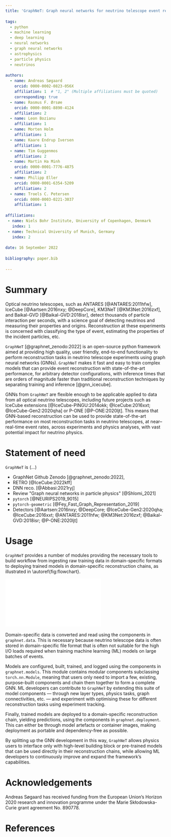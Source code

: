 ```yaml
---
title: 'GraphNeT: Graph neural networks for neutrino telescope event reconstruction'

tags:
  - python
  - machine learning
  - deep learning
  - neural networks
  - graph neural networks
  - astrophysics
  - particle physics
  - neutrinos

authors:
  - name: Andreas Søgaard
    orcid: 0000-0002-0823-056X
    affiliation: 1  # "1, 2" (Multiple affiliations must be quoted)
    corresponding: true
  - name: Rasmus F. Ørsøe
    orcid: 0000-0001-8890-4124
    affiliation: 2
  - name: Leon Bozianu
    affiliation: 1
  - name: Morten Holm
    affiliation: 1
  - name: Kaare Endrup Iversen
    affiliation: 1
  - name: Tim Guggenmos
    affiliation: 2
  - name: Martin Ha Minh
    orcid: 0000-0001-7776-4875
    affiliation: 2
  - name: Philipp Eller
    orcid: 0000-0001-6354-5209
    affiliation: 2
  - name: Troels C. Petersen
    orcid: 0000-0003-0221-3037
    affiliation: 1

affiliations:
 - name: Niels Bohr Institute, University of Copenhagen, Denmark
   index: 1
 - name: Technical University of Munich, Germany
   index: 2

date: 16 September 2022

bibliography: paper.bib

---
```


# Summary

Optical neutrino telescopes, such as ANTARES [@ANTARES:2011hfw], IceCube [@Aartsen:2016nxy; @DeepCore], KM3NeT [@KM3Net:2016zxf], and Baikal-GVD [@Baikal-GVD:2018isr], detect thousands of particle interaction per seconds, with a science goal of detecting neutrinos and measuring their properties and origins. Reconstruction at these experiments is concerned with classifying the type of event, estimating the properties of the incident particles, etc.

`GraphNeT` [@graphnet_zenodo:2022] is an open-source python framework aimed at providing high quality, user friendly, end-to-end functionality to perform reconstruction tasks in neutrino telescope experiments using graph neural networks (GNNs). `GraphNeT` makes it fast and easy to train complex models that can provide event reconstruction with state-of-the-art performance, for arbitrary detector configurations, with inference times that are orders of magnitude faster than traditional reconstruction techniques by separating training and inference [@gnn_icecube].

GNNs from `GraphNeT` are flexible enough to be applicable applied to data from all optical neutrino telescopes, including future projects such as IceCube extensions [@IceCube-PINGU:2014okk; @IceCube:2016xxt; @IceCube-Gen2:2020qha] or P-ONE [@P-ONE:2020ljt]. This means that GNN-based reconstruction can be used to provide state-of-the-art performance on most reconstruction tasks in neutrino telescopes, at near–real-time event rates, across experiments and physics analyses, with vast potential impact for neutrino physics.


# Statement of need

`GraphNeT` is (...)

* GraphNet Github Zenodo [@graphnet_zenodo:2022],
* RETRO [@IceCube:2022kff]
* DNN reco. [@Abbasi:2021ryj]
* Review "Graph neural networks in particle physics" [@Shlomi_2021]
* `pytorch` [@NEURIPS2019_9015]
* `pytorch-geometric` [@Fey_Fast_Graph_Representation_2019]
* Detectors [@Aartsen:2016nxy; @DeepCore; @IceCube-Gen2:2020qha; @IceCube:2016xxt; @ANTARES:2011hfw; @KM3Net:2016zxf; @Baikal-GVD:2018isr; @P-ONE:2020ljt]


# Usage

`GraphNeT` provides a number of modules providing the necessary tools to build workflow from ingesting raw training data in domain-specific formats to deploying trained models in domain-specific reconstruction chains, as illustrated in \autoref{fig:flowchart}.

![High-level overview of a typical workflow using `GraphNeT`.\label{fig:flowchart}](flowchart.pdf)

Domain-specific data is converted and read using the components in `graphnet.data`. This is necessary because neutrino telescope data is often stored in domain-specific file format that is often not suitable for the high I/O loads required when training machine learning (ML) models on large batches of events.

Models are configured, built, trained, and logged using the components in `graphnet.models`. This module contains modular components subclassing `torch.nn.Module`, meaning that users only need to import a few, existing, purpose-built components and chain them together to form a complete GNN. ML developers can contribute to `GraphNeT` by extending this suite of model components — through new layer types, physics tasks, graph connectivities, etc. — and experiment with optimising these for different reconstruction tasks using experiment tracking.

Finally, trained models are deployed to a domain-specific reconstruction chain, yielding predictions, using the components in `graphnet.deployment`. This can either be through model artefacts or container images, making deployment as portable and dependency-free as possible.

By splitting up the GNN development in this way, `GraphNeT` allows physics users to interface only with high-level building block or pre-trained models that can be used directly in their reconstruction chains, while allowing ML developers to continuously improve and expand the framework’s capabilities.



# Acknowledgements

Andreas Søgaard has received funding from the European Union’s Horizon 2020 research and innovation programme under the Marie Skłodowska-Curie grant agreement No. 890778.


# References